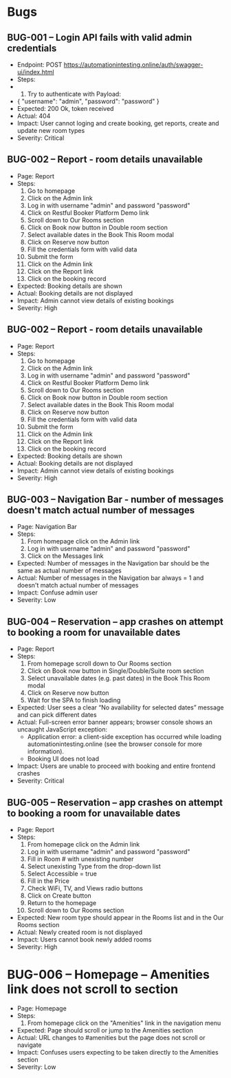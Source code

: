 # Bugs

## BUG-001 – Login API fails with valid admin credentials
- Endpoint: POST https://automationintesting.online/auth/swagger-ui/index.html
- Steps:
- 1. Try to authenticate with Payload:
- {
  "username": "admin",
  "password": "password"
  }
- Expected: 200 Ok, token received
- Actual: 404
- Impact: User cannot loging and create booking, get reports, create and update new room types
- Severity: Critical

## BUG-002 – Report - room details unavailable
- Page: Report
- Steps:
  1. Go to homepage
  2. Click on the Admin link
  3. Log in with username "admin" and password "password"
  4. Click on Restful Booker Platform Demo link
  5. Scroll down to Our Rooms section
  6. Click on Book now button in Double room section
  7. Select available dates in the Book This Room modal
  8. Click on Reserve now button
  9. Fill the credentials form with valid data
  10. Submit the form
  11. Click on the Admin link
  12. Click on the Report link
  13. Click on the booking record
- Expected: Booking details are shown
- Actual: Booking details are not displayed
- Impact: Admin cannot view details of existing bookings
- Severity: High

## BUG-002 – Report - room details unavailable
- Page: Report
- Steps:
  1. Go to homepage
  2. Click on the Admin link
  3. Log in with username "admin" and password "password"
  4. Click on Restful Booker Platform Demo link
  5. Scroll down to Our Rooms section
  6. Click on Book now button in Double room section
  7. Select available dates in the Book This Room modal
  8. Click on Reserve now button
  9. Fill the credentials form with valid data
  10. Submit the form
  11. Click on the Admin link
  12. Click on the Report link
  13. Click on the booking record
- Expected: Booking details are shown
- Actual: Booking details are not displayed
- Impact: Admin cannot view details of existing bookings
- Severity: High

## BUG-003 – Navigation Bar - number of messages doesn't match actual number of messages
- Page: Navigation Bar
- Steps:
  1. From homepage click on the Admin link
  2. Log in with username "admin" and password "password"
  4. Click on the Messages link
- Expected: Number of messages in the Navigation bar should be the same as actual number of messages
- Actual: Number of messages in the Navigation bar always = 1 and doesn't match actual number of messages
- Impact: Confuse admin user
- Severity: Low

## BUG-004 – Reservation – app crashes on attempt to booking a room for unavailable dates
- Page: Report
- Steps:
  1. From homepage scroll down to Our Rooms section
  2. Click on Book now button in Single/Double/Suite room section
  3. Select unavailable dates (e.g. past dates) in the Book This Room modal
  4. Click on Reserve now button
  5. Wait for the SPA to finish loading
- Expected: User sees a clear “No availability for selected dates” message and can pick different dates
- Actual: Full-screen error banner appears; browser console shows an uncaught JavaScript exception:
  - Application error: a client-side exception has occurred while loading automationintesting.online (see the browser console for more information).
  - Booking UI does not load
- Impact: Users are unable to proceed with booking and entire frontend crashes
- Severity: Critical

## BUG-005 – Reservation – app crashes on attempt to booking a room for unavailable dates
- Page: Report
- Steps:
  1. From homepage click on the Admin link
  2. Log in with username "admin" and password "password"
  3. Fill in Room # with unexisting number
  4. Select unexisting Type from the drop-down list
  5. Select Accessible = true
  6. Fill in the Price
  7. Check WiFi, TV, and Views radio buttons
  8. Click on Create button
  9. Return to the homepage
  10. Scroll down to Our Rooms section
- Expected: New room type should appear in the Rooms list and in the Our Rooms section
- Actual:  Newly created room is not displayed
- Impact: Users cannot book newly added rooms
- Severity: High

# BUG-006 – Homepage – Amenities link does not scroll to section
- Page: Homepage
- Steps:
  1. From homepage click on the "Amenities" link in the navigation menu
- Expected: Page should scroll or jump to the Amenities section
- Actual: URL changes to #amenities but the page does not scroll or navigate
- Impact: Confuses users expecting to be taken directly to the Amenities section
- Severity: Low

